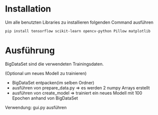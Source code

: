 # Installation

Um alle benutzten Libraries zu installieren folgenden Command ausführen

```bash
pip install tensorflow scikit-learn opencv-python Pillow matplotlib
```

# Ausführung

BigDataSet sind die verwendeten Trainingsdaten.

(Optional um neues Modell zu trainieren)
- BigDataSet entpacken(im selben Ordner)
- ausführen von prepare_data.py => es werden 2 numpy Arrays erstellt
- ausführen von create_model => trainiert ein neues Modell mit 100 Epochen anhand von BigDataSet

Verwendung: gui.py ausführen